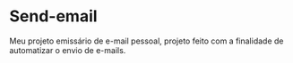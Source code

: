 # Send-email
Meu projeto emissário de e-mail pessoal, projeto feito com a finalidade  de automatizar o envio de e-mails. 

